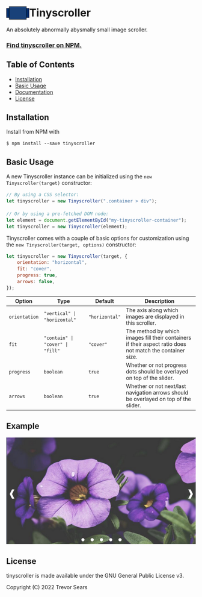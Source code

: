 # <img align="left" height="35" src="assets/tinyscroller.svg"> Tinyscroller

An absolutely abnormally abysmally small image scroller.

### [Find tinyscroller on NPM.](https://www.npmjs.com/package/tinyscroller)

## Table of Contents

- [Installation](#installation)
- [Basic Usage](#basic-usage)
- [Documentation](#documentation)
- [License](#license)

## Installation

Install from NPM with

```
$ npm install --save tinyscroller
```

## Basic Usage

A new Tinyscroller instance can be initialized using the
`new Tinyscroller(target)` constructor:

```javascript
// By using a CSS selector:
let tinyscroller = new Tinyscroller(".container > div");

// Or by using a pre-fetched DOM node:
let element = document.getElementById("my-tinyscroller-container");
let tinyscroller = new Tinyscroller(element);
```

Tinyscroller comes with a couple of basic options for customization using the `new Tinyscroller(target, options)` constructor:

```javascript
let tinyscroller = new Tinyscroller(target, {
	orientation: "horizontal",
	fit: "cover",
	progress: true,
	arrows: false,
});
```

| Option        | Type                                     | Default        | Description                                                                                               |
|---------------|------------------------------------------|----------------|-----------------------------------------------------------------------------------------------------------|
| `orientation` | `"vertical" \| "horizontal"`         | `"horizontal"` | The axis along which images are displayed in this scroller.                                               |
| `fit`         | `"contain" \| "cover" \| "fill"` | `"cover"`      | The method by which images fill their containers if their aspect ratio does not match the container size. |
| `progress`    | `boolean`                                | `true`         | Whether or not progress dots should be overlayed on top of the slider.                                    |
| `arrows`      | `boolean`                                | `true`         | Whether or not next/last navigation arrows should be overlayed on top of the slider.                      |

## Example

<p align="center">
	<img src="assets/tinyscroller-example-1.png">
</p>

## License

tinyscroller is made available under the GNU General Public License v3.

Copyright (C) 2022 Trevor Sears
